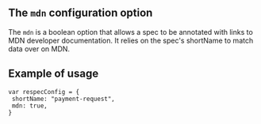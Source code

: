## The `mdn` configuration option

The `mdn` is a boolean option that allows a spec to be annotated with links to MDN developer documentation. It relies on the spec's shortName to match data over on MDN. 

## Example of usage

```JS
var respecConfig = {
 shortName: "payment-request",
 mdn: true,
}
```